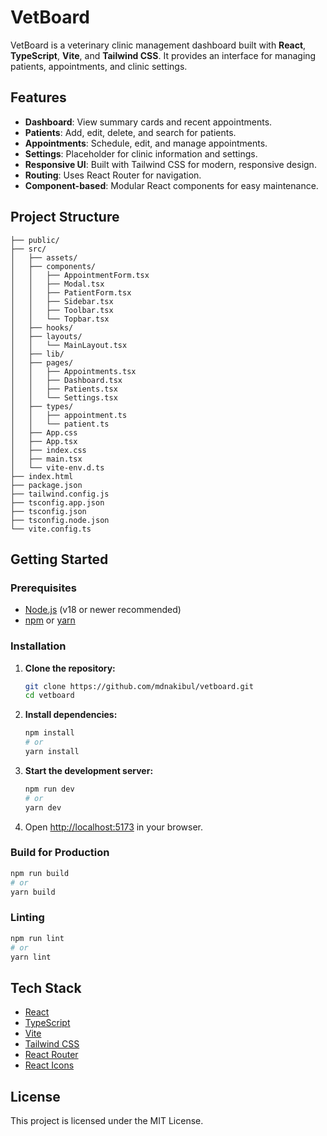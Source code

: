 # VetBoard

VetBoard is a veterinary clinic management dashboard built with **React**, **TypeScript**, **Vite**, and **Tailwind CSS**. It provides an interface for managing patients, appointments, and clinic settings.

## Features

- **Dashboard**: View summary cards and recent appointments.
- **Patients**: Add, edit, delete, and search for patients.
- **Appointments**: Schedule, edit, and manage appointments.
- **Settings**: Placeholder for clinic information and settings.
- **Responsive UI**: Built with Tailwind CSS for modern, responsive design.
- **Routing**: Uses React Router for navigation.
- **Component-based**: Modular React components for easy maintenance.

## Project Structure

```
├── public/
├── src/
│   ├── assets/
│   ├── components/
│   │   ├── AppointmentForm.tsx
│   │   ├── Modal.tsx
│   │   ├── PatientForm.tsx
│   │   ├── Sidebar.tsx
│   │   ├── Toolbar.tsx
│   │   └── Topbar.tsx
│   ├── hooks/
│   ├── layouts/
│   │   └── MainLayout.tsx
│   ├── lib/
│   ├── pages/
│   │   ├── Appointments.tsx
│   │   ├── Dashboard.tsx
│   │   ├── Patients.tsx
│   │   └── Settings.tsx
│   ├── types/
│   │   ├── appointment.ts
│   │   └── patient.ts
│   ├── App.css
│   ├── App.tsx
│   ├── index.css
│   ├── main.tsx
│   └── vite-env.d.ts
├── index.html
├── package.json
├── tailwind.config.js
├── tsconfig.app.json
├── tsconfig.json
├── tsconfig.node.json
└── vite.config.ts
```

## Getting Started

### Prerequisites

- [Node.js](https://nodejs.org/) (v18 or newer recommended)
- [npm](https://www.npmjs.com/) or [yarn](https://yarnpkg.com/)

### Installation

1. **Clone the repository:**
   ```sh
   git clone https://github.com/mdnakibul/vetboard.git
   cd vetboard
   ```

2. **Install dependencies:**
   ```sh
   npm install
   # or
   yarn install
   ```

3. **Start the development server:**
   ```sh
   npm run dev
   # or
   yarn dev
   ```

4. Open [http://localhost:5173](http://localhost:5173) in your browser.

### Build for Production

```sh
npm run build
# or
yarn build
```

### Linting

```sh
npm run lint
# or
yarn lint
```

## Tech Stack

- [React](https://react.dev/)
- [TypeScript](https://www.typescriptlang.org/)
- [Vite](https://vitejs.dev/)
- [Tailwind CSS](https://tailwindcss.com/)
- [React Router](https://reactrouter.com/)
- [React Icons](https://react-icons.github.io/react-icons/)

## License

This project is licensed under the MIT License.
